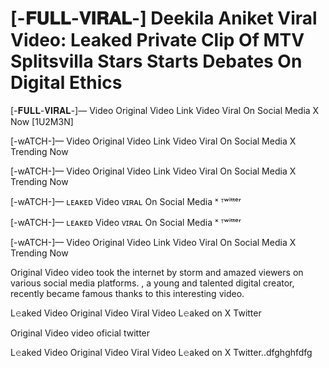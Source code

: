 
# [-𝐅𝐔𝐋𝐋-𝐕𝐈𝐑𝐀𝐋-] Deekila Aniket Viral Video: Leaked Private Clip Of MTV Splitsvilla Stars Starts Debates On Digital Ethics






[-𝐅𝐔𝐋𝐋-𝐕𝐈𝐑𝐀𝐋-]—  Video Original Video Link  Video Viral On Social Media X Now [1U2M3N]

[-wATCH-]—  Video Original Video Link  Video Viral On Social Media X Trending Now

[-wATCH-]—  Video Original Video Link  Video Viral On Social Media X Trending Now

[-wATCH-]—  ʟᴇᴀᴋᴇᴅ Video ᴠɪʀᴀʟ On Social Media ˣ ᵀʷⁱᵗᵗᵉʳ

[-wATCH-]—  ʟᴇᴀᴋᴇᴅ Video ᴠɪʀᴀʟ On Social Media ˣ ᵀʷⁱᵗᵗᵉʳ

[-wATCH-]—  Video Original Video Link  Video Viral On Social Media X Trending Now

 Original Video video took the internet by storm and amazed viewers on various social media platforms. , a young and talented digital creator, recently became famous thanks to this interesting video.

L𝚎aked Video  Original Video Viral Video L𝚎aked on X Twitter

 Original Video video oficial twitter

L𝚎aked Video  Original Video Viral Video L𝚎aked on X Twitter..dfghghfdfg
